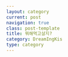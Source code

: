 ```yaml
---
layout: category
current: post
navigation: true
class: post-template
title: 뭐해먹고살지?
category: DreamIngKis
type: category
---
```


